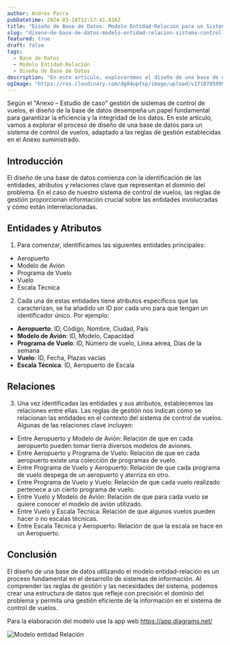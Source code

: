 ```yaml
---
author: Andres Parra
pubDatetime: 2024-03-18T12:17:41.816Z
title: "Diseño de Base de Datos: Modelo Entidad-Relación para un Sistema de Control de Vuelos"
slug: "diseno-de-base-de-datos-modelo-entidad-relacion-sistema-control-vuelos"
featured: true
draft: false
tags:
  - Base de Datos
  - Modelo Entidad-Relación
  - Diseño de Base de Datos
description: "En este artículo, exploraremos el diseño de una base de datos para un sistema de control de vuelos, adaptado a las reglas de gestión establecidas. Desde la identificación de entidades y atributos hasta la definición de relaciones, aprenderemos a crear un modelo entidad-relación que satisfaga los requisitos del sistema."
ogImage: "https://res.cloudinary.com/dg84upfsp/image/upload/v1710785999/adso-blog/tak4pmyoa3adkvmgedvm.jpg"
---
```


Según el "Anexo – Estudio de caso" gestión de sistemas de control de vuelos, el diseño de la base de datos desempeña un papel fundamental para garantizar la eficiencia y la integridad de los datos. En este artículo, vamos a explorar el proceso de diseño de una base de datos para un sistema de control de vuelos, adaptado a las reglas de gestión establecidas en el Anexo suministrado.

## Introducción

El diseño de una base de datos comienza con la identificación de las entidades, atributos y relaciones clave que representan el dominio del problema. En el caso de nuestro sistema de control de vuelos, las reglas de gestión proporcionan información crucial sobre las entidades involucradas y cómo están interrelacionadas.

## Entidades y Atributos

1. Para comenzar, identificamos las siguientes entidades principales:

- Aeropuerto
- Modelo de Avión
- Programa de Vuelo
- Vuelo
- Escala Técnica

2. Cada una de estas entidades tiene atributos específicos que las caracterizan, se ha añadido un ID por cada uno para que tengan un identificador único. Por ejemplo:

- **Aeropuerto**: ID, Código, Nombre, Ciudad, País
- **Modelo de Avión**: ID, Modelo, Capacidad
- **Programa de Vuelo**: ID, Número de vuelo, Línea aérea, Días de la semana
- **Vuelo**: ID, Fecha, Plazas vacías
- **Escala Técnica**: ID, Aeropuerto de Escala
  

## Relaciones

3. Una vez identificadas las entidades y sus atributos, establecemos las relaciones entre ellas. Las reglas de gestión nos indican cómo se relacionan las entidades en el contexto del sistema de control de vuelos. Algunas de las relaciones clave incluyen:

- Entre Aeropuerto y Modelo de Avión: Relación de que en cada aeropuerto pueden tomar tierra diversos modelos de aviones.
- Entre Aeropuerto y Programa de Vuelo: Relación de que en cada aeropuerto existe una colección de programas de vuelo.
- Entre Programa de Vuelo y Aeropuerto: Relación de que cada programa de vuelo despega de un aeropuerto y aterriza en otro.
- Entre Programa de Vuelo y Vuelo: Relación de que cada vuelo realizado pertenece a un cierto programa de vuelo.
- Entre Vuelo y Modelo de Avión: Relación de que para cada vuelo se quiere conocer el modelo de avión utilizado.
- Entre Vuelo y Escala Técnica: Relación de que algunos vuelos pueden hacer o no escalas técnicas.
- Entre Escala Técnica y Aeropuerto: Relación de que la escala se hace en un Aeropuerto. 

## Conclusión

El diseño de una base de datos utilizando el modelo entidad-relación es un proceso fundamental en el desarrollo de sistemas de información. Al comprender las reglas de gestión y las necesidades del sistema, podemos crear una estructura de datos que refleje con precisión el dominio del problema y permita una gestión eficiente de la información en el sistema de control de vuelos.

Para la elaboración del modelo use la app web https://app.diagrams.net/

![Modelo entidad Relación](https://res.cloudinary.com/dg84upfsp/image/upload/v1710785999/adso-blog/tak4pmyoa3adkvmgedvm.jpg "Modelo entidad Relación")